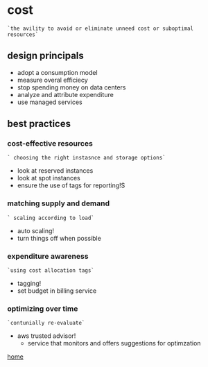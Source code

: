 # cost

    `the avility to avoid or eliminate unneed cost or suboptimal resources`

## design principals

- adopt a consumption model
- measure overal efficiecy
- stop spending money on data centers
- analyze and attribute expenditure
- use managed services

## best practices

### cost-effective resources

    ` choosing the right instasnce and storage options`

- look at reserved instances
- look at spot instances
- ensure the use of tags for reporting!S

### matching supply and demand

    ` scaling according to load`

- auto scaling!
- turn things off when possible

### expenditure awareness

    `using cost allocation tags`

- tagging!
- set budget in billing service

### optimizing over time

    `contunially re-evaluate`

- aws trusted advisor!
  - service that monitors and offers suggestions for optimzation

[home](../README.md)
